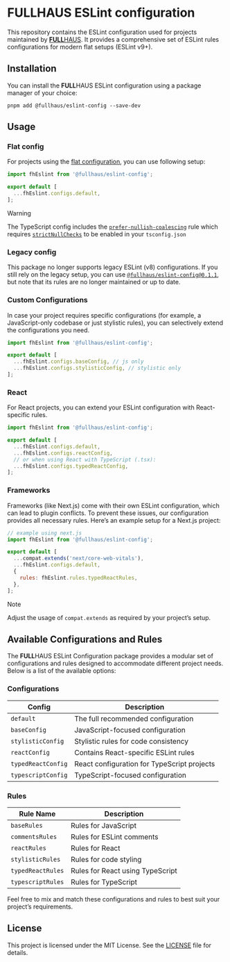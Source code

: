 # FULLHAUS ESLint configuration

This repository contains the ESLint configuration used for projects maintained by [**FULL**HAUS](https://www.fullhaus.de/). It provides
a comprehensive set of ESLint rules configurations for modern flat setups (ESLint v9+).

## Installation

You can install the **FULL**HAUS ESLint configuration using a package manager of your choice:
```shell
pnpm add @fullhaus/eslint-config --save-dev
```

## Usage

### Flat config

For projects using the [flat configuration](https://eslint.org/docs/latest/use/configure/configuration-files), you can use following setup:

```js
import fhEslint from '@fullhaus/eslint-config';

export default [
  ...fhEslint.configs.default,
];
```

> [!WARNING]
> The TypeScript config includes the [`prefer-nullish-coalescing`](https://typescript-eslint.io/rules/prefer-nullish-coalescing) rule which requires [`strictNullChecks`](https://www.typescriptlang.org/tsconfig#strictNullChecks) to be enabled in your `tsconfig.json`

### Legacy config

This package no longer supports legacy ESLint (v8) configurations. If you still rely on the legacy setup, you can use [`@fullhaus/eslint-config@0.1.1`](https://github.com/FULLHAUS-GmbH/eslint-config/tree/v0.1.1), but note that its rules are no longer maintained or up to date.

### Custom Configurations

In case your project requires specific configurations (for example, a JavaScript-only codebase or just stylistic rules), you can selectively extend the configurations you need.

```js
import fhEslint from '@fullhaus/eslint-config';

export default [
  ...fhEslint.configs.baseConfig, // js only
  ...fhEslint.configs.stylisticConfig, // stylistic only
];
```

### React

For React projects, you can extend your ESLint configuration with React-specific rules.

```js
import fhEslint from '@fullhaus/eslint-config';

export default [
  ...fhEslint.configs.default,
  ...fhEslint.configs.reactConfig,
  // or when using React with TypeScript (.tsx):
  ...fhEslint.configs.typedReactConfig,
];
```

### Frameworks
Frameworks (like Next.js) come with their own ESLint configuration, which can lead to plugin conflicts. To prevent these issues, our configuration provides all necessary rules. Here’s an example setup for a Next.js project:

```js
// example using next.js
import fhEslint from '@fullhaus/eslint-config';

export default [
  ...compat.extends('next/core-web-vitals'),
  ...fhEslint.configs.default,
  {
    rules: fhEslint.rules.typedReactRules,
  },
];
```
> [!NOTE]
> Adjust the usage of `compat.extends` as required by your project’s setup.

## Available Configurations and Rules
The **FULL**HAUS ESLint Configuration package provides a modular set of configurations and rules designed to accommodate different project needs. Below is a list of the available options:

### Configurations
| Config             | Description                                 |
|--------------------|---------------------------------------------|
| `default`          | The full recommended configuration          |
| `baseConfig`       | JavaScript-focused configuration            |
| `stylisticConfig`  | Stylistic rules for code consistency        |
| `reactConfig`      | Contains React-specific ESLint rules        |
| `typedReactConfig` | React configuration for TypeScript projects |
| `typescriptConfig` | TypeScript-focused configuration            |

### Rules
| Rule Name         | Description                      |
|-------------------|----------------------------------|
| `baseRules`       | Rules for JavaScript             |
| `commentsRules`   | Rules for ESLint comments        |
| `reactRules`      | Rules for React                  |
| `stylisticRules`  | Rules for code styling           |
| `typedReactRules` | Rules for React using TypeScript |
| `typescriptRules` | Rules for TypeScript             |

Feel free to mix and match these configurations and rules to best suit your project’s requirements.

## License

This project is licensed under the MIT License. See the [LICENSE](LICENSE) file for details.
